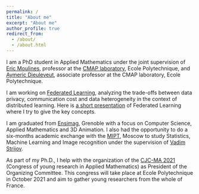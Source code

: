 ```yaml
---
permalink: /
title: "About me"
excerpt: "About me"
author_profile: true
redirect_from: 
  - /about/
  - /about.html
---
```


I am a PhD student in Applied Mathematics under the joint supervision of [Eric Moulines](https://scholar.google.fr/citations?user=_XE1LvQAAAAJ&hl=fr), professor at the [CMAP laboratory](https://portail.polytechnique.edu/cmap/fr/), Ecole Polytechnique, and [Aymeric Dieuleveut](https://scholar.google.fr/citations?user=ge-OinUAAAAJ&hl=fr), associate professor at the CMAP laboratory, Ecole Polytechnique. 

I am working on [Federated Learning](https://en.wikipedia.org/wiki/Federated_learning), analyzing the trade-offs between data privacy, communication cost and data heterogeneity in the context of distributed learning. 
Here is [a short presentation](https://www.telecom-paris.fr/federated-learning-privacy-friendly-ai) of Federated Learning where I try to give the key concepts.

I am graduated from [Ensimag](https://ensimag.grenoble-inp.fr/), Grenoble with a focus on Computer Science, Applied Mathematics and 3D Animation. 
I also had the opportunity to do a six-months academic exchange with the [MIPT](https://mipt.ru/english/), Moscow to study Statistics, Machine Learning and Image recognition under the supervision of [Vadim Strijov](https://scholar.google.ru/citations?user=3TpENmIAAAAJ&hl=en).

As part of my Ph.D., I help with the organization of the [CJC-MA 2021](https://cjc-ma2021.github.io/) (Congress of young research in Applied Mathematics) as President of the Organizing Committee. 
This congress will take place at Ecole Polytechnique in October 2021 and aim to gather young researchers from the whole of France.


